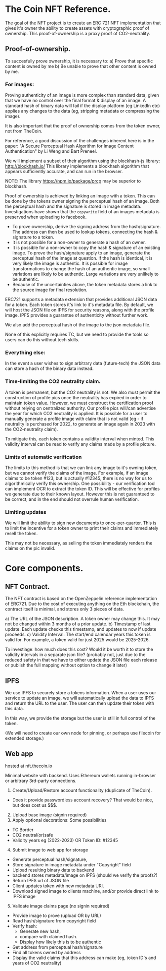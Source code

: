 
# The Coin NFT Reference.

The goal of the NFT project is to create an ERC 721 NFT implementation that gives it's owner the ability to create assets with cryptographic proof of ownership.  This proof-of-ownership is a proxy proof of CO2-neutrality.

## Proof-of-ownership.

To succesfully prove ownership, it is necessary to:
 a) Prove that specific content is owned by me
 b) Be unable to prove that other content is owned by me.

### For images:

Proving authenticity of an image is more complex than standard data, given that we have no control over the final format & display of an image.  A standard hash of binary data will fail if the display platform (eg LinkedIn etc) applies any changes to the data (eg, stripping metadata or compressing the image).

It is also important that the proof of ownership comes from the token owner, not from TheCoin.

For reference, a good discussion of the challenges inherent here is in the paper: "A Secure Perceptual Hash Algorithm for Image Content Authentication" by Li Weng and Bart Preneel.

We will implement a subset of their algorithm using the blockhash-js library: http://blockhash.io/  This library implements a blockhash algorithm that appears sufficiently accurate, and can run in the browser.

NOTE: The library https://npm.io/package/prcp may be superior to blockhash.

Proof of ownership is achieved by linking an image with a token.  This can be done by the tokens owner signing the perceptual hash of an image.  Both the perceptual hash and the signature is stored in image metadata.  Investigations have shown that the `copywrite` field of an images metadata is preserved when uploading to facebook.

 - To prove ownership, derive the signing address from the hash/signature.  The address can then be used to lookup tokens, connecting the hash & signature to a token.
 - It is not possible for a non-owner to generate a hash of an owner.
 - It is possible for a non-owner to copy the hash & signature of an existing image.  To prove the hash/signature apply to an image, generate the perceptual hash of the image at question.  If the hash is identical, it is very likely the image is authentic.  It is possible for image transformations to change the hash of an authentic image, so small variations are likely to be authentic.  Large variations are very unlikely to be authentic.
 - Because of the uncertainties above, the token metadata stores a link to the source image for final resolution.

ERC721 supports a metadata extension that provides additional JSON data for a token.  Each token stores it's link to it's metadata file.  By default, we will host the JSON file on IPFS for security reasons, along with the profile image.  IPFS provides a guarantee of authenticity without further work.

We also add the perceptual hash of the image to the json metadata file.

None of this explicitly requires TC, but we need to provide the tools so users can do this without tech skills.

### Everything else:

In the event a user wishes to sign arbitrary data (future-tech) the JSON data can store a hash of the binary data instead.

### Time-limiting the CO2 neutrality claim.

A token is permanent, but the CO2 neutrality is not.  We also must permit the construction of profile pics once the neutrality has expired in order to maintain token value.  However, we must construct the certification proof without relying on centralized authority.  Our profile pics will/can advertise the year for which CO2 neutrality is applied.  It is possible for a user to manually generate a profile image with claim that is not valid (eg - if neutrality is purchased for 2022, to generate an image again in 2023 with the CO2-neutrality claim).

To mitigate this, each token contains a validity interval when minted.  This validity interval can be read to verify any claims made by a profile picture.

### Limits of automatic verification

The limits to this method is that we can link any image to it's owning token, but we cannot verify the claims of the image.  For example, if an image claims to be token #123, but is actually #12345, there is no way for us to algorithmically verify this ownership.  One possibility - our verification tool can implement OCR to extract the token ID.  This will be effective for profiles we generate due to their known layout.  However this is not guaranteed to be correct, and in the end should not overrule human verification.

### Limiting updates

We will limit the ability to sign new documents to once-per-quarter.  This is to limit the incentive for a token owner to print their claims and immediately resell the token.

This may not be necessary, as selling the token immediately renders the claims on the pic invalid.

# Core components.

## NFT Contract.

The NFT contract is based on the OpenZeppelin reference implementation of ERC721.  Due to the cost of executing anything on the Eth blockchain, the contract itself is minimal, and stores only 3 pieces of data.

 a) The URL of the JSON description.  A token owner may change this.  It may not be changed within 3 months of a prior update.
 b) Timestamp of last update.  Each update checks this timestamp, and updates to now if update proceeds.
 c) Validity Interval: The start/end calendar years this token is valid for.  For example, a token valid for just 2025 would be 2025-2026.

To investiage: how much does this cost?  Would it be worth it to store the validity intervals in a separate json file? (probably not, just due to the reduced safety in that we have to either update the JSON file each release or publish the full mapping without option to change it later)

## IPFS

We use IPFS to securely store a tokens information.  When a user uses our service to update an image, we will automatically upload the data to IPFS and return the URL to the user.  The user can then update their token with this data.

In this way, we provide the storage but the user is still in full control of the token.

(We will need to create our own node for pinning, or perhaps use filecoin for extended storage.)

## Web app

hosted at nft.thecoin.io

Minimal website with backend.  Uses Ethereum wallets running in-browser or arbitrary 3rd-party connections.

 1) Create/Upload/Restore account functionality (duplicate of TheCoin).
   - Does it provide passwordless account recovery?  That would be nice, but does cost us $$$.
 2) Upload base image (signin required)
 3) Apply optional decorations: Some possibilities
   - TC Border
   - CO2 neutral(or)safe
   - Validity years eg (2022-2023) OR Token ID: #12345
 4) Submit image to web app for storage
   - Generate perceptual hash/signature,
   - Store signature in image metadata under "Copyright" field
   - Upload resulting binary data to backend
   - backend stores metadata/image on IPFS (should we verify the proofs?)
   - Return IPFS url of JSON file
   - Client updates token with new metadata URI.
   - Download signed image to clients machine, and/or provide direct link to IPFS image
 5) Validate image claims page (no signin required)
   - Provide image to prove (upload OR by URL)
   - Read hash/signature from copyright field
   - Verify hash:
      - Generate new hash,
      - compare with claimed hash.
      - Display how likely this is to be authentic
   - Get address from perceptual hash/signature
   - Find all tokens owned by address
   - Display the valid claims that this address can make (eg, token ID's and years of CO2 neutrality)


